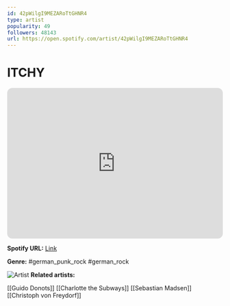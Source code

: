 ```yaml
---
id: 42pWilgI9MEZARoTtGHNR4
type: artist
popularity: 49
followers: 48143
url: https://open.spotify.com/artist/42pWilgI9MEZARoTtGHNR4
---
```

# ITCHY

<iframe style="border-radius:12px" src="https://open.spotify.com/embed/artist/42pWilgI9MEZARoTtGHNR4" width="100%" height="352" frameBorder="0" allowfullscreen="" allow="autoplay; clipboard-write; encrypted-media; fullscreen; picture-in-picture" loading="lazy"></iframe>

**Spotify URL:** [Link](https://open.spotify.com/artist/42pWilgI9MEZARoTtGHNR4)

**Genre:**  #german_punk_rock #german_rock

![Artist](https://i.scdn.co/image/ab6761610000e5ebfb001cbc147cd6a2f7fdaf71)
**Related artists:**

[[Guido Donots]]
[[Charlotte the Subways]]
[[Sebastian Madsen]]
[[Christoph von Freydorf]]
